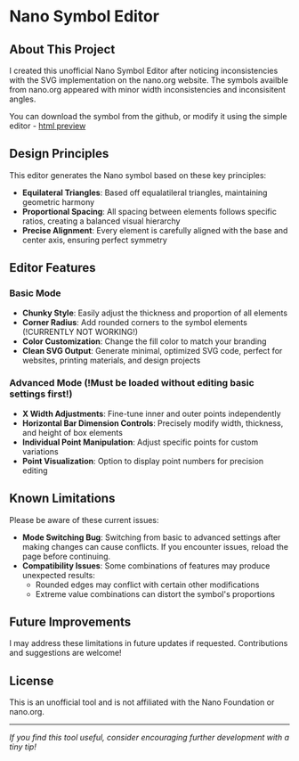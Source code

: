 # Nano Symbol Editor

## About This Project

I created this unofficial Nano Symbol Editor after noticing inconsistencies with the SVG implementation on the nano.org website. The symbols availble from nano.org appeared with minor width inconsistencies and inconsisitent angles.

You can download the symbol from the github, or modify it using the simple editor - [html preview](https://htmlpreview.github.io/?https://github.com/bramclosr/nano-symbol-editor/blob/main/index.html)

## Design Principles

This editor generates the Nano symbol based on these key principles:

- **Equilateral Triangles**: Based off equalatileral triangles, maintaining geometric harmony
- **Proportional Spacing**: All spacing between elements follows specific ratios, creating a balanced visual hierarchy
- **Precise Alignment**: Every element is carefully aligned with the base and center axis, ensuring perfect symmetry

## Editor Features

### Basic Mode

- **Chunky Style**: Easily adjust the thickness and proportion of all elements
- **Corner Radius**: Add rounded corners to the symbol elements (!CURRENTLY NOT WORKING!)
- **Color Customization**: Change the fill color to match your branding
- **Clean SVG Output**: Generate minimal, optimized SVG code, perfect for websites, printing materials, and design projects

### Advanced Mode (!Must be loaded without editing basic settings first!)

- **X Width Adjustments**: Fine-tune inner and outer points independently
- **Horizontal Bar Dimension Controls**: Precisely modify width, thickness, and height of box elements
- **Individual Point Manipulation**: Adjust specific points for custom variations
- **Point Visualization**: Option to display point numbers for precision editing

## Known Limitations

Please be aware of these current issues:

- **Mode Switching Bug**: Switching from basic to advanced settings after making changes can cause conflicts. If you encounter issues, reload the page before continuing.
- **Compatibility Issues**: Some combinations of features may produce unexpected results:
  - Rounded edges may conflict with certain other modifications
  - Extreme value combinations can distort the symbol's proportions
  
## Future Improvements

I may address these limitations in future updates if requested. Contributions and suggestions are welcome!

## License

This is an unofficial tool and is not affiliated with the Nano Foundation or nano.org. 

---

*If you find this tool useful, consider encouraging further development with a tiny tip!*
